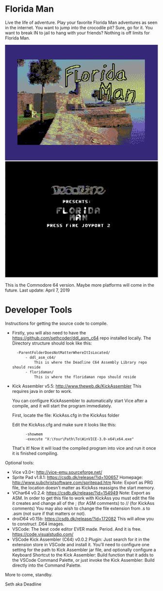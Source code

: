Florida Man
===========

Live the life of adventure. Play your favorite Florida Man adventures as seen in the internet. You want to jump into the crocodile pit? Sure, go for it. You want to break IN to jail to hang with your friends? Nothing is off limits for Florida Man.

![Screenshot](floridaman_title.png)
![Screenshot](floridaman_screenshot2.png)

This is the Commodore 64 version. Maybe more platforms will come in the future.
Last update: April 7, 2019

Developer Tools
===============
Instructions for getting the source code to compile.

- Firstly, you will also need to have the https://github.com/sethcoder/ddl_asm_c64 repo  installed locally. The Directory structure should look like this:

        -ParentFolderDoesNotMatterWhereItIsLocated/
            - ddl_asm_c64/
                This is where the Deadline C64 Assembly Library repo should reside
            - floridaman/
                This is where the floridaman repo should reside

- Kick Assembler v5.5: http://www.theweb.dk/KickAssembler This requires java in order to work.

    You can configure KickAssembler to automatically start Vice after a compile, and it will start the program immediately.

    First, locate the file: KickAss.cfg in the KickAss folder

    Edit the KickAss.cfg and make sure it looks like this:


            -showmem
            -execute "X:\Your\Path\To\WinVICE-3.0-x64\x64.exe"


    That's it! Now it will load the compiled program into vice and run it once it is finished compiling.


Optional tools:
- Vice v3.0+: http://vice-emu.sourceforge.net/ 
- Sprite Pad v1.8.1: https://csdb.dk/release/?id=100657 Homepage: http://www.subchristsoftware.com/spritepad.htm Note: Export as PRG file, the location doesn't matter as KickAss reassigns the start memory.
- VChar64 v0.2.4: https://csdb.dk/release/?id=154949 Note: Export as ASM. In order to get this file to work with KickAss you must edit the file it creates and change all of the ; (for ASM comments) to // (for KickAss comments) You may also wish to change the file extension from .s to .asm (not sure if that matters or not).
- droiD64 v0.15b: https://csdb.dk/release/?id=172082 This will allow you to construct .D64 images.
- VSCode: The best code editor EVER made. Period. And it is free. https://code.visualstudio.com/
- VSCode Kick Assembler (C64) v0.0.2 Plugin: Just search for it in the extension store in VSCode and install it. You'll need to configure one setting for the path to Kick Assembler jar file, and optionally configure a Keyboard Shortcut to the Kick Assembler: Build function that it adds to the VSCode Command Palette, or just invoke the Kick Assembler: Build directly into the Command Palette.
    
More to come, standby.

Seth aka Deadline
